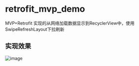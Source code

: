 # retrofit_mvp_demo
MVP+Retrofit 实现的从网络加载数据显示到RecyclerView中，使用SwipeRefreshLayout下拉刷新

## 实现效果
![image](https://github.com/xujianye/retrofit_mvp_demo/blob/master/app/src/main/res/raw/Screenshot_2016-08-12.png?raw=true)
